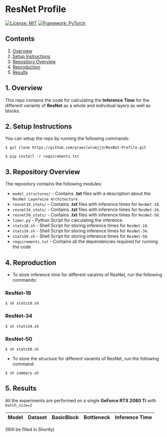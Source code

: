 # ResNet Profile

[![License: MIT](https://img.shields.io/badge/License-MIT-blue.svg)](https://opensource.org/licenses/MIT)
[![Framework: PyTorch](https://img.shields.io/badge/Framework-PyTorch-orange.svg)](https://pytorch.org/)

## Contents
1. [Overview](#1-overview)
2. [Setup Instructions](#2-setup-instructions)
3. [Repository Overview](#3-repository-overview)
4. [Reproduction](#5-reproduction)
5. [Results](#5-results)

## 1. Overview

This repo contains the code for calculating the **Inference Time** for the different variants of **ResNet** as a whole and individual layers as well as blocks.

## 2. Setup Instructions

You can setup the repo by running the following commands:
```
$ git clone https://github.com/praeclarumjj3/ResNet-Profile.git

$ pip install -r requirements.txt
```

## 3. Repository Overview

The repository contains the following modules:

- `model_structures/` - Contains **.txt** files with a description about the `ResNet Layerwise Architecture`.
- `resnet18_stats/` - Contains **.txt** files with inference times for `ResNet-18`.
- `resnet34_stats/` - Contains **.txt** files with inference times for `ResNet-34`. 
- `resnet50_stats/` - Contains **.txt** files with inference times for `ResNet-50`.
- `timer.py` - Python Script for calculating the inference.
- `stats18.sh` - Shell Script for storing inference times for `ResNet-18`.
- `stats34.sh` - Shell Script for storing inference times for `ResNet-34`.
- `stats50.sh` - Shell Script for storing inference times for `ResNet-50`.
- `requirements.txt` - Contains all the dependencies required for running the code

## 4. Reproduction

- To store inference time for different varaints of ResNet, run the following commands:

### ResNet-18
```
$ sh stats18.sh 
```

### ResNet-34
```
$ sh stats34.sh 
```

### ResNet-50
```
$ sh stats50.sh 
```

- To store the structure for different varaints of ResNet, run the following command:

```
$ sh summary.sh 
```

## 5. Results

All the experiments are performed on a single **GeForce RTX 2080 Ti** with `batch_size=2`

| Model  | Dataset | BasicBlock  | Bottleneck | Inference Time |
| ------ | ------- | ----------- | ---------- | -------------- |

(Will be filled in Shortly)